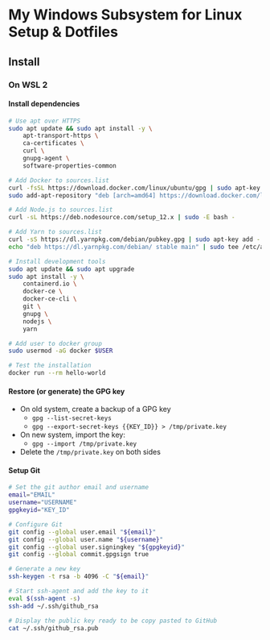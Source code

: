 My Windows Subsystem for Linux Setup & Dotfiles
===============================================

Install
-------

### On WSL 2

#### Install dependencies

```bash
# Use apt over HTTPS
sudo apt update && sudo apt install -y \
    apt-transport-https \
    ca-certificates \
    curl \
    gnupg-agent \
    software-properties-common

# Add Docker to sources.list
curl -fsSL https://download.docker.com/linux/ubuntu/gpg | sudo apt-key add -
sudo add-apt-repository "deb [arch=amd64] https://download.docker.com/linux/ubuntu $(lsb_release -cs) stable"

# Add Node.js to sources.list
curl -sL https://deb.nodesource.com/setup_12.x | sudo -E bash -

# Add Yarn to sources.list
curl -sS https://dl.yarnpkg.com/debian/pubkey.gpg | sudo apt-key add -
echo "deb https://dl.yarnpkg.com/debian/ stable main" | sudo tee /etc/apt/sources.list.d/yarn.list

# Install development tools
sudo apt update && sudo apt upgrade
sudo apt install -y \
    containerd.io \
    docker-ce \
    docker-ce-cli \
    git \
    gnupg \
    nodejs \
    yarn

# Add user to docker group
sudo usermod -aG docker $USER

# Test the installation
docker run --rm hello-world
```

#### Restore (or generate) the GPG key

- On old system, create a backup of a GPG key
  - `gpg --list-secret-keys`
  - `gpg --export-secret-keys {{KEY_ID}} > /tmp/private.key`
- On new system, import the key:
  - `gpg --import /tmp/private.key`
- Delete the `/tmp/private.key` on both sides

#### Setup Git

```bash
# Set the git author email and username
email="EMAIL"
username="USERNAME"
gpgkeyid="KEY_ID"

# Configure Git
git config --global user.email "${email}"
git config --global user.name "${username}"
git config --global user.signingkey "${gpgkeyid}"
git config --global commit.gpgsign true

# Generate a new key
ssh-keygen -t rsa -b 4096 -C "${email}"

# Start ssh-agent and add the key to it
eval $(ssh-agent -s)
ssh-add ~/.ssh/github_rsa

# Display the public key ready to be copy pasted to GitHub
cat ~/.ssh/github_rsa.pub
```